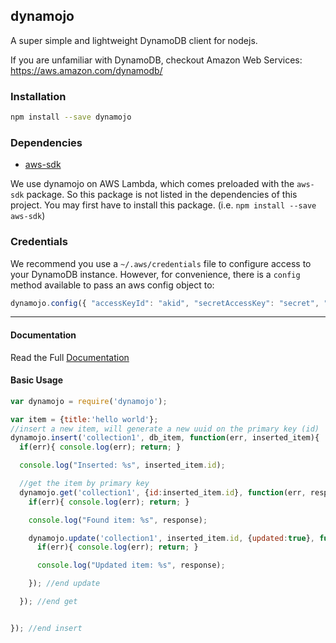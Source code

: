 ## dynamojo
A super simple and lightweight DynamoDB client for nodejs.

If you are unfamiliar with DynamoDB, checkout Amazon Web Services: https://aws.amazon.com/dynamodb/


### Installation
```bash
npm install --save dynamojo
```
### Dependencies

  - [aws-sdk](https://www.npmjs.com/package/aws-sdk)

We use dynamojo on AWS Lambda, which comes preloaded with the `aws-sdk`  package. So this package is not listed in the dependencies of this project. You may first have to install this package.
(i.e. `npm install --save aws-sdk`)


### Credentials
We recommend you use a `~/.aws/credentials` file to configure access to your DynamoDB instance. However, for convenience, there is a `config` method available to pass an aws config object to:

```javascript
dynamojo.config({ "accessKeyId": "akid", "secretAccessKey": "secret", "region": "us-west-2" })
```
---

#### Documentation

Read the Full [Documentation](docs/README.md)

#### Basic Usage
```javascript
var dynamojo = require('dynamojo');

var item = {title:'hello world'};
//insert a new item, will generate a new uuid on the primary key (id)
dynamojo.insert('collection1', db_item, function(err, inserted_item){
  if(err){ console.log(err); return; }

  console.log("Inserted: %s", inserted_item.id);

  //get the item by primary key
  dynamojo.get('collection1', {id:inserted_item.id}, function(err, response){
    if(err){ console.log(err); return; }

    console.log("Found item: %s", response);

    dynamojo.update('collection1', inserted_item.id, {updated:true}, function(err, response){
      if(err){ console.log(err); return; }

      console.log("Updated item: %s", response);

    }); //end update

  }); //end get


}); //end insert
```
